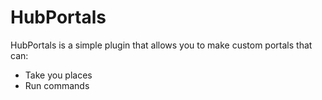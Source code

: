 # HubPortals
HubPortals is a simple plugin that allows you to make custom portals that can:
* Take you places
* Run commands
